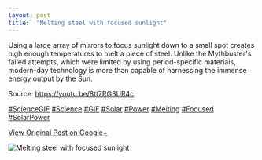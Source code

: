 ```yaml
---
layout: post
title:  "Melting steel with focused sunlight"
---
```


Using a large array of mirrors to focus sunlight down to a small spot creates
high enough temperatures to melt a piece of steel. Unlike the Mythbuster's
failed attempts, which were limited by using period-specific materials,
modern-day technology is more than capable of harnessing the immense energy
output by the Sun.  
  
Source: <https://youtu.be/8tt7RG3UR4c>  
  
[#ScienceGIF](https://plus.google.com/s/%23ScienceGIF/posts)
[#Science](https://plus.google.com/s/%23Science/posts)
[#GIF](https://plus.google.com/s/%23GIF/posts)
[#Solar](https://plus.google.com/s/%23Solar/posts)
[#Power](https://plus.google.com/s/%23Power/posts)
[#Melting](https://plus.google.com/s/%23Melting/posts)
[#Focused](https://plus.google.com/s/%23Focused/posts)
[#SolarPower](https://plus.google.com/s/%23SolarPower/posts)

[View Original Post on Google+](https://plus.google.com/+ColinSullender/posts/bEqorfJ7uTw)

![Melting steel with focused sunlight](/assets/img/2015-05-26-Melting-steel-with-focused-sunlight.gif)
